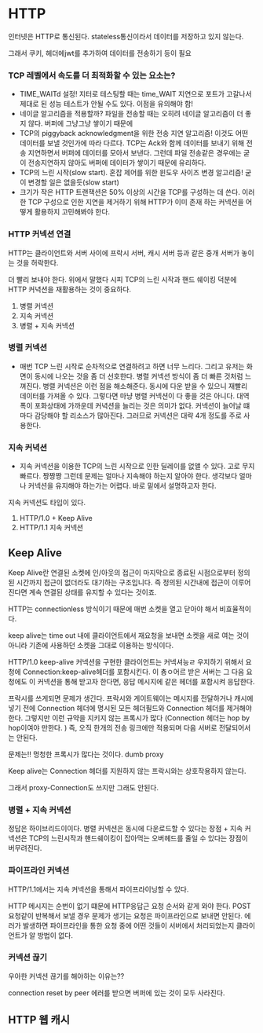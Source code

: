 # HTTP

인터넷은 HTTP로 통신된다. stateless통신이라서 데이터를 저장하고 있지 않는다.

그래서 쿠키, 헤더에jwt를 추가하여 데이터를 전송하기 등이 필요



### TCP 레벨에서 속도를 더 최적화할 수 있는 요소는?

- TIME_WAITd 설정! 지터로 테스팅할 때는 time_WAIT 지연으로 포트가 고갈나서 제대로 된 성능 테스트가 안될 수도 있다. 이점을 유의해야 함!
- 네이글 알고리즘을 적용할까? 파일을 전송할 때는 오히려 네이글 알고리즘이 더 좋지 않다. 버퍼에 그냥그냥 쌓이기 때문에
- TCP의 piggyback acknowledgment을 위한 전송 지연 알고리즘! 이것도 어떤 데이터를 보낼 것인가에 따라 다르다. TCP는 Ack와 함께 데이터를 보내기 위해 전송 지연하면서 버퍼에 데이터를 모아서 보낸다. 그런데 파일 전송같은 경우에는 굳이 전송지연하지 않아도 버퍼에 데이터가 쌓이기 때문에 유리하다.
- TCP의 느린 시작(slow start). 혼잡 제어를 위한 윈도우 사이즈 변경 알고리즘! 굳이 변경할 일은 없을듯(slow start)
- 크기가 작은 HTTP 트랜잭션은 50% 이상의 시간을 TCP를 구성하는 데 쓴다. 이러한 TCP 구성으로 인한 지연을 제거하기 위해 HTTP가 이미 존재 하는 커넥션을 어떻게 활용하지 고민해봐야 한다. 



### HTTP 커넥션 연결

HTTP는 클라이언트와 서버 사이에 프락시 서버, 캐시 서버 등과 같은 중개 서버가 놓이는 것을 허락한다. 

더 빨리 보내야 한다. 위에서 말했다 시피 TCP의 느린 시작과 핸드 쉐이킹 덕분에 HTTP 커녁션을 재활용하는 것이 중요하다. 

1. 병렬 커넥션
2. 지속 커넥션
3. 병렬 + 지속 커넥션



### 병렬 커넥션

- 매번 TCP 느린 시작로 순차적으로 연결하려고 하면 너무 느리다. 그리고 유저는 화면이 동시에 나오는 것을 좀 더 선호한다. 병렬 커넥션 방식이 좀 더 빠른 것처럼 느껴진다. 병렬 커넥션은 이런 점을 해소해준다. 동시에 다운 받을 수 있으니 재빨리 데이터를 가져올 수 있다. 그렇다면 마냥 병렬 커넥션이 다 좋을 것은 아니다. 대역폭이 포화상태에 가까운데 커녁션을 늘리는 것은 의미가 없다. 커넥션이 늘어날 떄마다 감당해야 할 리소스가 많아진다. 그러므로 커넥션은 대략 4개 정도를 주로 사용한다.

### 지속 커녁션

- 지속 커넥션을 이용한 TCP의 느린 시작으로 인한 딜레이를 없앨 수 있다. 고로 무지 빠르다. 짱짱짱 그런데 문제는 얼마나 지속해야 하는지 알아야 한다. 생각보다 얼마나 커넥션을 유지해야 하는가는 어렵다. 바로 밑에서 설명하고자 한다. 

지속 커넥션도 타입이 있다. 

1. HTTP/1.0 + Keep Alive
2. HTTP/1.1 지속 커넥션

## Keep Alive

Keep Alive란 연결된 소켓에 인/아웃의 접근이 마지막으로 종료된 시점으로부터 정의된 시간까지 접근이 없더라도 대기하는 구조입니다. 즉 정의된 시간내에 접근이 이루어진다면 계속 연결된 상태를 유지할 수 있다는 것이죠.



HTTP는 connectionless 방식이기 때문에 매번 소켓을 열고 닫아야 해서 비효율적이다.

keep alive는 time out 내에 클라이언트에서 재요청을 보내면 소켓을 새로 여는 것이 아니라 기존에 사용하던 소켓을 그대로 이용하는 방식이다.

HTTP/1.0 keep-alive 커넥션을 구현한 클라이언트는 커넥셔능ㄹ 우지하기 위해서 요청에 Connection:keep-alive헤더를 포함시킨다. 이 춍ㅇ어르 받은 서버는 그 다음 요청에도 이 커넥션을 통해 받고자 한다면, 응답 메시지에 같은 헤더를 포함시켜 응답한다. 

프락시를 쓰게되면 문제가 생긴다. 프락시와 게이트웨이는 메시지를 전달하거나 캐시에 넣기 전에 Connection 헤더에 명시된 모든 헤더필드와 Connection 헤더를 제거해야한다. 그렇지만 이런 규약을 지키지 않는 프록시가 많다 (Connection 헤더는 hop by hop이여야 만한다. ) 즉, 오직 한개의 전송 링크에만 적용되며 다음 서버로 전달되어서는 안된다. 



문제는!! 멍청한 프록시가 많다는 것이다. dumb proxy

Keep alive는 Connection 헤더를 지원하지 않는 프락시와는 상호작용하지 않는다. 

그래서 proxy-Connection도 쓰지만 그래도 안된다.

### 병렬 + 지속 커넥션

정답은 하이브리드이이다. 병렬 커넥션은 동시에 다운로드할 수 있다는 장점 + 지속 커넥션은 TCP의 느린시작과 핸드쉐이킹이 잡아먹는 오버헤드를 줄일 수 있다는 장점이 버무려진다. 

### 파이프라인 커넥션

HTTP/1.1에서는 지속 커넥션을 통해서 파이프라이닝할 수 있다. 

HTTP 메시지는 순번이 없기 떄문에 HTTP응답근 요청 순서와 같게 와야 한다. POST요청같이 반복해서 보낼 경우 문제가 생기는 요청은 파이프라인으로 보내면 안된다. 에러가 발생하면 파이프라인을 통한 요청 중에 어떤 것들이 서버에서 처리되었는지 클라이언트가 알 방법이 없다. 



### 커넥션 끊기 

우아한 커넥션 끊기를 해야하는 이유는??

connection reset by peer 에러를 받으면 버퍼에 있는 것이 모두 사라진다.



## HTTP 웹 캐시



